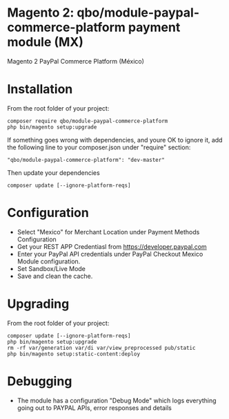 # Magento 2: qbo/module-paypal-commerce-platform payment module (MX)
Magento 2 PayPal Commerce Platform (México)

# Installation

From the root folder of your project:
```
composer require qbo/module-paypal-commerce-platform
php bin/magento setup:upgrade
```
If something goes wrong with dependencies, and youre OK to ignore it,  add the following line to your composer.json under "require" section:
```
"qbo/module-paypal-commerce-platform": "dev-master"
```
Then update your dependencies
```
composer update [--ignore-platform-reqs]
```

# Configuration

- Select "Mexico" for Merchant Location under Payment Methods Configuration
- Get your REST APP Credentiasl from https://developer.paypal.com
- Enter your PayPal API credentials under PayPal Checkout Mexico Module configuration.
- Set Sandbox/Live Mode
- Save and clean the cache.

# Upgrading

From the root folder of your project:
```
composer update [--ignore-platform-reqs]
php bin/magento setup:upgrade
rm -rf var/generation var/di var/view_preprocessed pub/static
php bin/magento setup:static-content:deploy
```
# Debugging

- The module has a configuration "Debug Mode" which logs everything going out to PAYPAL APIs, error responses and details